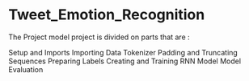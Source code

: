 # Tweet_Emotion_Recognition

The Project model project is divided on parts that are :

Setup and Imports
Importing Data
Tokenizer
Padding and Truncating Sequences
Preparing Labels
Creating and Training RNN Model
Model Evaluation
